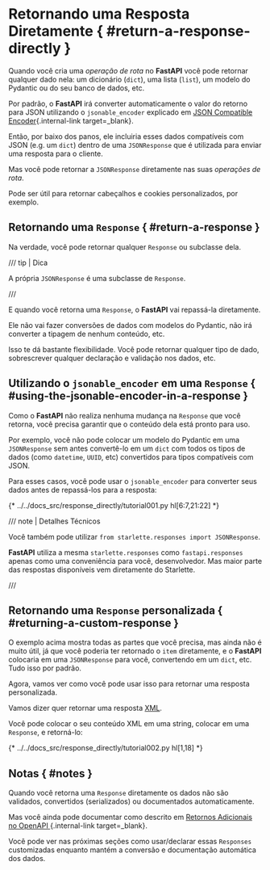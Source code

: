 # Retornando uma Resposta Diretamente { #return-a-response-directly }

Quando você cria uma *operação de rota* no **FastAPI** você pode retornar qualquer dado nela: um dicionário (`dict`), uma lista (`list`), um modelo do Pydantic ou do seu banco de dados, etc.

Por padrão, o **FastAPI** irá converter automaticamente o valor do retorno para JSON utilizando o `jsonable_encoder` explicado em [JSON Compatible Encoder](../tutorial/encoder.md){.internal-link target=_blank}.

Então, por baixo dos panos, ele incluiria esses dados compatíveis com JSON (e.g. um `dict`) dentro de uma `JSONResponse` que é utilizada para enviar uma resposta para o cliente.

Mas você pode retornar a `JSONResponse` diretamente nas suas *operações de rota*.

Pode ser útil para retornar cabeçalhos e cookies personalizados, por exemplo.

## Retornando uma `Response` { #return-a-response }

Na verdade, você pode retornar qualquer `Response` ou subclasse dela.

/// tip | Dica

A própria `JSONResponse` é uma subclasse de `Response`.

///

E quando você retorna uma `Response`, o **FastAPI** vai repassá-la diretamente.

Ele não vai fazer conversões de dados com modelos do Pydantic, não irá converter a tipagem de nenhum conteúdo, etc.

Isso te dá bastante flexibilidade. Você pode retornar qualquer tipo de dado, sobrescrever qualquer declaração e validação nos dados, etc.

## Utilizando o `jsonable_encoder` em uma `Response` { #using-the-jsonable-encoder-in-a-response }

Como o **FastAPI** não realiza nenhuma mudança na `Response` que você retorna, você precisa garantir que o conteúdo dela está pronto para uso.

Por exemplo, você não pode colocar um modelo do Pydantic em uma `JSONResponse` sem antes convertê-lo em um `dict` com todos os tipos de dados (como `datetime`, `UUID`, etc) convertidos para tipos compatíveis com JSON.

Para esses casos, você pode usar o `jsonable_encoder` para converter seus dados antes de repassá-los para a resposta:

{* ../../docs_src/response_directly/tutorial001.py hl[6:7,21:22] *}

/// note | Detalhes Técnicos

Você também pode utilizar `from starlette.responses import JSONResponse`.

**FastAPI** utiliza a mesma `starlette.responses` como `fastapi.responses` apenas como uma conveniência para você, desenvolvedor. Mas maior parte das respostas disponíveis vem diretamente do Starlette.

///

## Retornando uma `Response` personalizada { #returning-a-custom-response }

O exemplo acima mostra todas as partes que você precisa, mas ainda não é muito útil, já que você poderia ter retornado o `item` diretamente, e o **FastAPI** colocaria em uma `JSONResponse` para você, convertendo em um `dict`, etc. Tudo isso por padrão.

Agora, vamos ver como você pode usar isso para retornar uma resposta personalizada.

Vamos dizer quer retornar uma resposta <a href="https://en.wikipedia.org/wiki/XML" class="external-link" target="_blank">XML</a>.

Você pode colocar o seu conteúdo XML em uma string, colocar em uma `Response`, e retorná-lo:

{* ../../docs_src/response_directly/tutorial002.py hl[1,18] *}

## Notas { #notes }

Quando você retorna uma `Response` diretamente os dados não são validados, convertidos (serializados) ou documentados automaticamente.

Mas você ainda pode documentar como descrito em [Retornos Adicionais no OpenAPI
](additional-responses.md){.internal-link target=_blank}.

Você pode ver nas próximas seções como usar/declarar essas `Responses` customizadas enquanto mantém a conversão e documentação automática dos dados.
